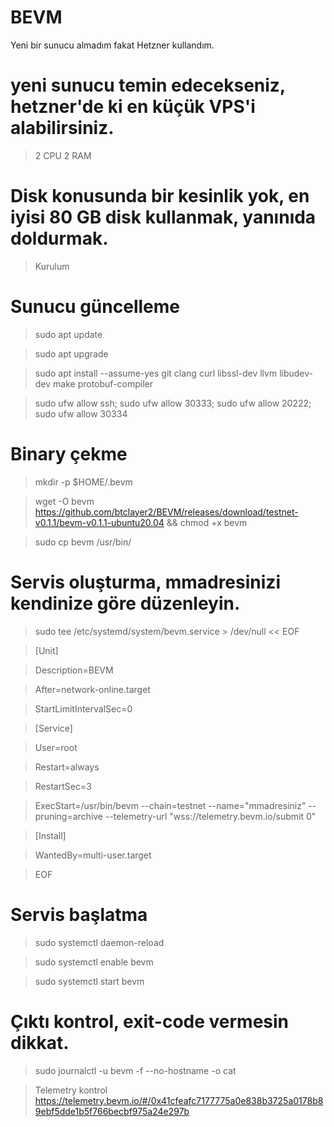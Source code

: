 # BEVM
Yeni bir sunucu almadım fakat Hetzner kullandım.

# yeni sunucu temin edecekseniz, hetzner'de ki en küçük VPS'i alabilirsiniz.

>2 CPU 2 RAM

# Disk konusunda bir kesinlik yok, en iyisi 80 GB disk kullanmak, yanınıda doldurmak.

>Kurulum

# Sunucu güncelleme

>sudo apt update

>sudo apt upgrade

>sudo apt install --assume-yes git clang curl libssl-dev llvm libudev-dev make protobuf-compiler

>sudo ufw allow ssh; sudo ufw allow 30333; sudo ufw allow 20222; sudo ufw allow 30334

# Binary çekme

>mkdir -p $HOME/.bevm

>wget -O bevm https://github.com/btclayer2/BEVM/releases/download/testnet-v0.1.1/bevm-v0.1.1-ubuntu20.04 && chmod +x bevm

>sudo cp bevm /usr/bin/

# Servis oluşturma, mmadresinizi kendinize göre düzenleyin.

>sudo tee /etc/systemd/system/bevm.service > /dev/null << EOF

>[Unit]

>Description=BEVM

>After=network-online.target

>StartLimitIntervalSec=0

>[Service]

>User=root

>Restart=always

>RestartSec=3

>ExecStart=/usr/bin/bevm --chain=testnet --name="mmadresiniz" --pruning=archive --telemetry-url "wss://telemetry.bevm.io/submit 0"

>[Install]

>WantedBy=multi-user.target

>EOF

# Servis başlatma

>sudo systemctl daemon-reload

>sudo systemctl enable bevm

>sudo systemctl start bevm

# Çıktı kontrol, exit-code vermesin dikkat.

>sudo journalctl -u bevm -f --no-hostname -o cat

>Telemetry kontrol https://telemetry.bevm.io/#/0x41cfeafc7177775a0e838b3725a0178b89ebf5dde1b5f766becbf975a24e297b
